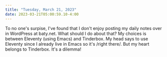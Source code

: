 ```yaml
---
title: "Tuesday, March 21, 2023"
date: 2023-03-21T05:00:59.10-4:00
---
```


To no one's surpise, I've found that I don't enjoy posting my daily notes over in WordPress at baty.net. What should I do about that? My choices is between Eleventy (using Emacs) and Tinderbox. My head says to use Eleventy since I already live in Emacs so it's /right there/. But my heart belongs to Tinderbox. It's a dilemma!
